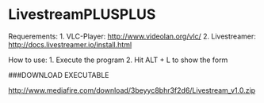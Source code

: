 # LivestreamPLUSPLUS

Requerements: 1. VLC-Player: http://www.videolan.org/vlc/ 2. Livestreamer: http://docs.livestreamer.io/install.html

How to use: 1. Execute the program 2. Hit ALT + L to show the form

###DOWNLOAD EXECUTABLE

http://www.mediafire.com/download/3beyyc8bhr3f2d6/Livestream_v1.0.zip

